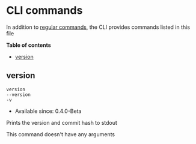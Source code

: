 # CLI commands

In addition to [regular commands](./commands.md), the CLI provides commands listed in this file

**Table of contents**
- [version](#version)

## version

```
version
--version
-v
```

- Available since: 0.4.0-Beta

Prints the version and commit hash to stdout

This command doesn't have any arguments
